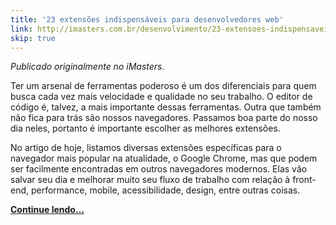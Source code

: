 ```yaml
---
title: '23 extensões indispensáveis para desenvolvedores web'
link: http://imasters.com.br/desenvolvimento/23-extensoes-indispensaveis-para-desenvolvedores-web
skip: true
---
```


<!-- <p><a href="http://imasters.com.br/desenvolvimento/23-extensoes-indispensaveis-para-desenvolvedores-web"><img src="/img/posts/23-extensoes.jpg"/></a></p> -->

*Publicado originalmente no iMasters.*

Ter um arsenal de ferramentas poderoso é um dos diferenciais para quem busca cada vez mais velocidade e qualidade no seu trabalho. O editor de código é, talvez, a mais importante dessas ferramentas. Outra que também não fica para trás são nossos navegadores. Passamos boa parte do nosso dia neles, portanto é importante escolher as melhores extensões.

No artigo de hoje, listamos diversas extensões específicas para o navegador mais popular na atualidade, o Google Chrome, mas que podem ser facilmente encontradas em outros navegadores modernos. Elas vão salvar seu dia e melhorar muito seu fluxo de trabalho com relação à front-end, performance, mobile, acessibilidade, design, entre outras coisas.

[**Continue lendo…**](http://imasters.com.br/desenvolvimento/23-extensoes-indispensaveis-para-desenvolvedores-web)